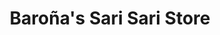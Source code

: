 ---
title: "Baroña's Sari Sari Store"
url: /poblacion/baronas-sari-sari-store/
shop: Lebensmittel
---